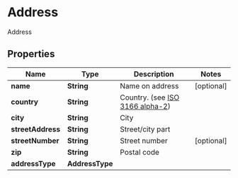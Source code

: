 

# Address

Address

## Properties

| Name | Type | Description | Notes |
|------------ | ------------- | ------------- | -------------|
|**name** | **String** | Name on address |  [optional] |
|**country** | **String** | Country. (see [ISO 3166 alpha-2](https://en.wikipedia.org/wiki/ISO_3166-1_alpha-2)) |  |
|**city** | **String** | City |  |
|**streetAddress** | **String** | Street/city part |  |
|**streetNumber** | **String** | Street number |  [optional] |
|**zip** | **String** | Postal code |  |
|**addressType** | **AddressType** |  |  |



